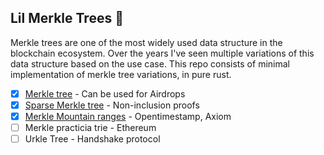 ## Lil Merkle Trees 🌴

Merkle trees are one of the most widely used data structure in the blockchain ecosystem. Over the years I've seen multiple variations of this data structure based on the use case. 
This repo consists of minimal implementation of merkle tree variations, in pure rust. 

- [x] [Merkle tree](./src/merkle_tree.rs) - Can be used for Airdrops
- [X] [Sparse Merkle tree](./src/sparse_merkle_tree.rs) - Non-inclusion proofs
- [X] [Merkle Mountain ranges](./src/merkle_mountain_ranges.rs) - Opentimestamp, Axiom
- [ ] Merkle practicia trie - Ethereum 
- [ ] Urkle Tree - Handshake protocol